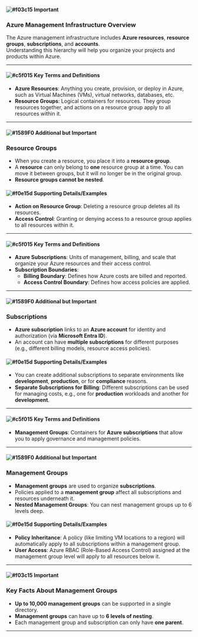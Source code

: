 #### ![#f03c15](https://placehold.co/15x15/f03c15/f03c15.png) **Important**

### Azure Management Infrastructure Overview
The Azure management infrastructure includes **Azure resources**, **resource groups**, **subscriptions**, and **accounts**.  
Understanding this hierarchy will help you organize your projects and products within Azure.

---

#### ![#c5f015](https://placehold.co/15x15/c5f015/c5f015.png) **Key Terms and Definitions**

- **Azure Resources**: Anything you create, provision, or deploy in Azure, such as Virtual Machines (VMs), virtual networks, databases, etc.
- **Resource Groups**: Logical containers for resources. They group resources together, and actions on a resource group apply to all resources within it.

---

#### ![#1589F0](https://placehold.co/15x15/1589F0/1589F0.png) **Additional but Important**

### Resource Groups
- When you create a resource, you place it into a **resource group**.
- A **resource** can only belong to **one** resource group at a time. You can move it between groups, but it will no longer be in the original group.
- **Resource groups cannot be nested**.

#### ![#f0e15d](https://placehold.co/15x15/f0e15d/f0e15d.png) **Supporting Details/Examples**
- **Action on Resource Group**: Deleting a resource group deletes all its resources.
- **Access Control**: Granting or denying access to a resource group applies to all resources within it.

---

#### ![#c5f015](https://placehold.co/15x15/c5f015/c5f015.png) **Key Terms and Definitions**

- **Azure Subscriptions**: Units of management, billing, and scale that organize your Azure resources and their access control.
- **Subscription Boundaries**:
    - **Billing Boundary**: Defines how Azure costs are billed and reported.
    - **Access Control Boundary**: Defines how access policies are applied.

---

#### ![#1589F0](https://placehold.co/15x15/1589F0/1589F0.png) **Additional but Important**

### Subscriptions
- **Azure subscription** links to an **Azure account** for identity and authorization (via **Microsoft Entra ID**).
- An account can have **multiple subscriptions** for different purposes (e.g., different billing models, resource access policies).

#### ![#f0e15d](https://placehold.co/15x15/f0e15d/f0e15d.png) **Supporting Details/Examples**
- You can create additional subscriptions to separate environments like **development**, **production**, or for **compliance** reasons.
- **Separate Subscriptions for Billing**: Different subscriptions can be used for managing costs, e.g., one for **production** workloads and another for **development**.

---

#### ![#c5f015](https://placehold.co/15x15/c5f015/c5f015.png) **Key Terms and Definitions**

- **Management Groups**: Containers for **Azure subscriptions** that allow you to apply governance and management policies.

---

#### ![#1589F0](https://placehold.co/15x15/1589F0/1589F0.png) **Additional but Important**

### Management Groups
- **Management groups** are used to organize **subscriptions**. 
- Policies applied to a **management group** affect all subscriptions and resources underneath it.
- **Nested Management Groups**: You can nest management groups up to 6 levels deep.

#### ![#f0e15d](https://placehold.co/15x15/f0e15d/f0e15d.png) **Supporting Details/Examples**
- **Policy Inheritance**: A policy (like limiting VM locations to a region) will automatically apply to all subscriptions within a management group.
- **User Access**: Azure RBAC (Role-Based Access Control) assigned at the management group level will apply to all resources below it.

---

#### ![#f03c15](https://placehold.co/15x15/f03c15/f03c15.png) **Important**

### Key Facts About Management Groups
- **Up to 10,000 management groups** can be supported in a single directory.
- **Management groups** can have up to **6 levels of nesting**.
- Each management group and subscription can only have **one parent**.

---

